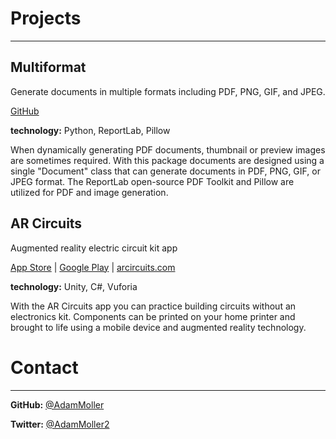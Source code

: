 # Projects
* * *
## Multiformat
Generate documents in multiple formats including PDF, PNG, GIF, and JPEG.

[GitHub](https://github.com/AdamMoller/multiformat)

**technology:** Python, ReportLab, Pillow

When dynamically generating PDF documents, thumbnail or preview images are sometimes required. With this package documents are designed using a single "Document" class that can generate documents in PDF, PNG, GIF, or JPEG format. The ReportLab open-source PDF Toolkit and Pillow are utilized for PDF and image generation.


## AR Circuits
Augmented reality electric circuit kit app

[App Store](https://itunes.apple.com/us/app/ar-circuits-augmented-reality-electric-circuit-kit/id1078510835) |
[Google Play](https://play.google.com/store/apps/details?id=com.ExplorentalLLC.arCircuits) |
[arcircuits.com](http://arcircuits.com)

**technology:** Unity, C#, Vuforia

With the AR Circuits app you can practice building circuits without an electronics kit. Components can be printed on your home printer and brought to life using a mobile device and augmented reality technology.



# Contact
* * *
**GitHub:** [@AdamMoller](https://github.com/AdamMoller/)

**Twitter:** [@AdamMoller2](https://twitter.com/AdamMoller2)
